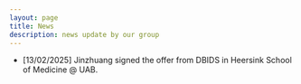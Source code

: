 ```yaml
---
layout: page
title: News
description: news update by our group
---
```


* [13/02/2025] Jinzhuang signed the offer from DBIDS in Heersink School of Medicine @ UAB.


